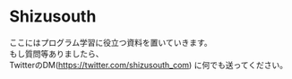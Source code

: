 # Shizusouth
ここにはプログラム学習に役立つ資料を置いていきます。
<br>もし質問等ありましたら、<br>
TwitterのDM(https://twitter.com/shizusouth_com)
に何でも送ってください。
